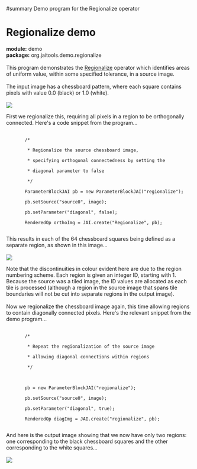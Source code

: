 ﻿#summary Demo program for the Regionalize operator

# Regionalize demo #

**module:** demo <br>
<b>package:</b> org.jaitools.demo.regionalize<br>
<br>
This program demonstrates the <a href='Regionalize.md'>Regionalize</a> operator which identifies areas of uniform value, within some specified tolerance, in a source image.<br>
<br>
The input image has a chessboard pattern, where each square contains pixels with value 0.0 (black) or 1.0 (white).<br>
<br>
<img src='http://wiki.jaitools.googlecode.com/git/images/chessboard.gif' />

First we regionalize this, requiring all pixels in a region to be orthogonally connected. Here's a code snippet from the program...<br>
<br>
<pre><code>       /*<br>
        * Regionalize the source chessboard image,<br>
        * specifying orthogonal connectedness by setting the<br>
        * diagonal parameter to false<br>
        */<br>
       ParameterBlockJAI pb = new ParameterBlockJAI("regionalize");<br>
       pb.setSource("source0", image);<br>
       pb.setParameter("diagonal", false);<br>
       RenderedOp orthoImg = JAI.create("Regionalize", pb);<br>
</code></pre>

This results in each of the 64 chessboard squares being defined as a separate region, as shown in this image...<br>
<br>
<img src='http://wiki.jaitools.googlecode.com/git/images/orthogonal_regions.gif' />

Note that the discontinuities in colour evident here are due to the region numbering scheme. Each region is given an integer ID, starting with 1. Because the source was a tiled image, the ID values are allocated as each tile is processed (although a region in the source image that spans tile boundaries will not be cut into separate regions in the output image).<br>
<br>
Now we regionalize the chessboard image again, this time allowing regions to contain diagonally connected pixels. Here's the relevant snippet from the demo program...<br>
<br>
<pre><code>       /*<br>
        * Repeat the regionalization of the source image<br>
        * allowing diagonal connections within regions<br>
        */<br>
<br>
       pb = new ParameterBlockJAI("regionalize");<br>
       pb.setSource("source0", image);<br>
       pb.setParameter("diagonal", true);<br>
       RenderedOp diagImg = JAI.create("regionalize", pb);<br>
</code></pre>

And here is the output image showing that we now have only two regions: one corresponding to the black chessboard squares and the other corresponding to the white squares...<br>
<br>
<img src='http://wiki.jaitools.googlecode.com/git/images/diagonal_regions.gif' />

